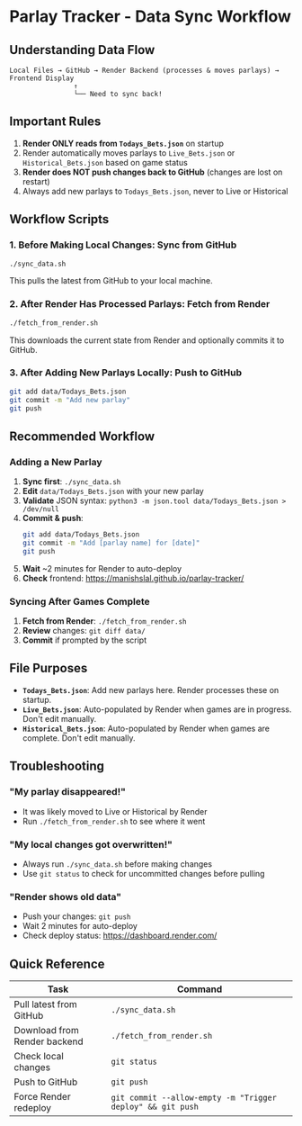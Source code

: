 # Parlay Tracker - Data Sync Workflow

## Understanding Data Flow

```
Local Files → GitHub → Render Backend (processes & moves parlays) → Frontend Display
                ↑
                └── Need to sync back!
```

## Important Rules

1. **Render ONLY reads from `Todays_Bets.json`** on startup
2. Render automatically moves parlays to `Live_Bets.json` or `Historical_Bets.json` based on game status
3. **Render does NOT push changes back to GitHub** (changes are lost on restart)
4. Always add new parlays to `Todays_Bets.json`, never to Live or Historical

## Workflow Scripts

### 1. Before Making Local Changes: Sync from GitHub
```bash
./sync_data.sh
```
This pulls the latest from GitHub to your local machine.

### 2. After Render Has Processed Parlays: Fetch from Render
```bash
./fetch_from_render.sh
```
This downloads the current state from Render and optionally commits it to GitHub.

### 3. After Adding New Parlays Locally: Push to GitHub
```bash
git add data/Todays_Bets.json
git commit -m "Add new parlay"
git push
```

## Recommended Workflow

### Adding a New Parlay
1. **Sync first**: `./sync_data.sh`
2. **Edit** `data/Todays_Bets.json` with your new parlay
3. **Validate** JSON syntax: `python3 -m json.tool data/Todays_Bets.json > /dev/null`
4. **Commit & push**:
   ```bash
   git add data/Todays_Bets.json
   git commit -m "Add [parlay name] for [date]"
   git push
   ```
5. **Wait** ~2 minutes for Render to auto-deploy
6. **Check** frontend: https://manishslal.github.io/parlay-tracker/

### Syncing After Games Complete
1. **Fetch from Render**: `./fetch_from_render.sh`
2. **Review** changes: `git diff data/`
3. **Commit** if prompted by the script

## File Purposes

- **`Todays_Bets.json`**: Add new parlays here. Render processes these on startup.
- **`Live_Bets.json`**: Auto-populated by Render when games are in progress. Don't edit manually.
- **`Historical_Bets.json`**: Auto-populated by Render when games are complete. Don't edit manually.

## Troubleshooting

### "My parlay disappeared!"
- It was likely moved to Live or Historical by Render
- Run `./fetch_from_render.sh` to see where it went

### "My local changes got overwritten!"
- Always run `./sync_data.sh` before making changes
- Use `git status` to check for uncommitted changes before pulling

### "Render shows old data"
- Push your changes: `git push`
- Wait 2 minutes for auto-deploy
- Check deploy status: https://dashboard.render.com/

## Quick Reference

| Task | Command |
|------|---------|
| Pull latest from GitHub | `./sync_data.sh` |
| Download from Render backend | `./fetch_from_render.sh` |
| Check local changes | `git status` |
| Push to GitHub | `git push` |
| Force Render redeploy | `git commit --allow-empty -m "Trigger deploy" && git push` |

